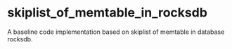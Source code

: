 # skiplist_of_memtable_in_rocksdb
A baseline code implementation based on  skiplist of memtable in database rocksdb.

